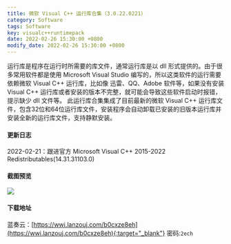 ```yaml
---
title: 微软 Visual C++ 运行库合集（3.0.22.0221）
category: Software
tags: Software
key: visualc++runtimepack
date: 2022-02-26 15:30:00 +0800
modify_date: 2022-02-26 15:30:00 +0800
---
```


运行库是程序在运行时所需要的库文件，通常运行库是以 dll 形式提供的。由于很多常用软件都是使用 Microsoft Visual Studio 编写的，所以这类软件的运行需要依赖微软 Visual C++ 运行库，比如像 迅雷、QQ、Adobe 软件等，如果没有安装 Visual C++ 运行库或者安装的版本不完整，就可能会导致这些软件启动时报错，提示缺少 dll 文件等。
此运行库合集集成了目前最新的微软 Visual C++ 运行库文件，包含32位和64位运行库文件，安装程序会自动卸载已安装的旧版本运行库并安装全新的运行库文件，支持静默安装。

<!--more-->

#### 更新日志

2022-02-21：跟进官方 Microsoft Visual C++ 2015-2022 Redistributables(14.31.31103.0)

#### 截图预览

![](https://nanlon.gitee.io/images/2022-02-26_visualc-runtimepack-01.png)

#### 下载地址

蓝奏云：[https://wwi.lanzouj.com/b0cxze8eh](https://wwi.lanzouj.com/b0cxze8eh){:target="_blank"}
密码:`2ech`

